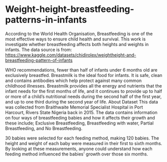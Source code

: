 # Weight-height-breastfeeding-patterns-in-infants
According to the World Health Organisation, Breastfeeding is one of the most effective ways to ensure child health and survival. This work is investigate whether breastfeeding affects both heights and weights in infants. The data source is from:   https://www.kaggle.com/datasets/chidirolex/weightheight-and-breastfeeding-pattern-of-infants       

WHO recommendations, fewer than half of infants under 6 months old are exclusively breastfed.
Breastmilk is the ideal food for infants. It is safe, clean and contains antibodies which help protect against many common childhood illnesses. Breastmilk provides all the energy and nutrients that the infant needs for the first months of life, and it continues to provide up to half or more of a child’s nutritional needs during the second half of the first year, and up to one third during the second year of life. 
About Dataset
This data was collected from Braithwaite Memorial Specialist Hospital in Port Harcourt, Rivers State Nigeria back in 2015. The data contains information on four ways of breastfeeding babies and how it affects their growth and these include; Exclusive Breastfeeding, Breastfeeding with water, Partial Breastfeeding, and No Breastfeeding.

30 babies were selected for each feeding method, making 120 babies. The height and weight of each baby were measured in their first to sixth months. By looking at these measurements, anyone could understand how each feeding method influenced the babies' growth over those six months.
